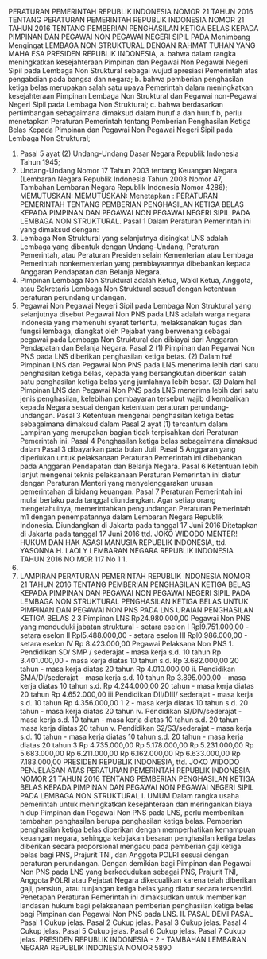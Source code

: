  PERATURAN PEMERINTAH REPUBLIK INDONESIA NOMOR 21 TAHUN 2016 TENTANG PERATURAN PEMERINTAH REPUBLIK INDONESIA NOMOR 21 TAHUN 2016 TENTANG PEMBERIAN PENGHASILAN KETIGA BELAS KEPADA PIMPINAN DAN PEGAWAI NON PEGAWAI NEGERI SIPIL PADA Menimbang Mengingat LEMBAGA NON STRUKTURAL
DENGAN RAHMAT TUHAN YANG MAHA ESA PRESIDEN REPUBLIK INDONESIA, a. bahwa dalam rangka meningkatkan kesejahteraan Pimpinan dan Pegawai Non Pegawai Negeri Sipil pada Lembaga Non Struktural sebagai wujud apresiasi Pemerintah atas pengabdian pada bangsa dan negara;
b. bahwa pemberian penghasilan ketiga belas merupakan salah satu upaya Pemerintah dalam meningkatkan kesejahteraan Pimpinan Lembaga Non Struktural dan Pegawai non-Pegawai Negeri Sipil pada Lembaga Non Struktural;
c. bahwa berdasarkan pertimbangan sebagaimana dimaksud dalam huruf a dan huruf b, perlu menetapkan Peraturan Pemerintah tentang Pemberian Penghasilan Ketiga Belas Kepada Pimpinan dan Pegawai Non Pegawai Negeri Sipil pada Lembaga Non Struktural;
1. Pasal 5 ayat (2) Undang-Undang Dasar Negara Republik Indonesia Tahun 1945;
2. Undang-Undang Nomor 17 Tahun 2003 tentang Keuangan Negara (Lembaran Negara Republik Indonesia Tahun 2003 Nomor 47, Tambahan Lembaran Negara Republik Indonesia Nomor 4286);
MEMUTUSKAN:
MEMUTUSKAN:
 Menetapkan : PERATURAN PEMERINTAH TENTANG PEMBERIAN PENGHASILAN KETIGA BELAS KEPADA PIMPINAN DAN PEGAWAI NON PEGAWAI NEGERI SIPIL PADA LEMBAGA NON STRUKTURAL.
Pasal 1
Dalam Peraturan Pemerintah ini yang dimaksud dengan:
1. Lembaga Non Struktural yang selanjutnya disingkat LNS adalah Lembaga yang dibentuk dengan Undang-Undang, Peraturan Pemerintah, atau Peraturan Presiden selain Kementerian atau Lembaga Pemerintah nonkementerian yang pembiayaannya dibebankan kepada Anggaran Pendapatan dan Belanja Negara.
2. Pimpinan Lembaga Non Struktural adalah Ketua, Wakil Ketua, Anggota, atau Sekretaris Lembaga Non Struktural sesua1 dengan ketentuan peraturan perundang­ undangan.
3. Pegawai Non Pegawai Negeri Sipil pada Lembaga Non Struktural yang selanjutnya disebut Pegawai Non PNS pada LNS adalah warga negara Indonesia yang memenuhi syarat tertentu, melaksanakan tugas dan fungsi lembaga, diangkat oleh Pejabat yang berwenang sebagai pegawai pada Lembaga Non Struktural dan dibiayai dari Anggaran Pendapatan dan Belanja Negara.
Pasal 2
(1) Pimpinan dan Pegawai Non PNS pada LNS diberikan penghasilan ketiga betas.
(2) Dalam ha! Pimpinan LNS dan Pegawai Non PNS pada LNS menerima lebih dari satu penghasilan ketiga belas, kepada yang bersangkutan diberikan salah satu penghasilan ketiga belas yang jumlahnya lebih besar.
(3) Dalam hal Pimpinan LNS dan Pegawai Non PNS pada LNS menerima lebih dari satu jenis penghasilan, kelebihan pembayaran tersebut wajib dikembalikan kepada Negara sesuai dengan ketentuan peraturan perundang-undangan.
Pasal 3
Ketentuan mengenai penghasilan ketiga betas sebagaimana dimaksud dalam Pasal 2 ayat (1) tercantum dalam Lampiran yang merupakan bagian tidak terpisahkan dari Peraturan Pemerintah ini.
Pasal 4
Penghasilan ketiga belas sebagaimana dimaksud dalam Pasal 3 dibayarkan pada bulan Juli.
Pasal 5
Anggaran yang diperlukan untuk pelaksanaan Peraturan Pemerintah ini dibebankan pada Anggaran Pendapatan dan Belanja Negara.
Pasal 6
Ketentuan lebih lanjut mengenai teknis pelaksanaan Peraturan Pemerintah ini diatur dengan Peraturan Menteri yang menyelenggarakan urusan pemerintahan di bidang keuangan.
Pasal 7
Peraturan Pemerintah ini mulai berlaku pada tanggal diundangkan.
Agar setiap orang mengetahuinya, memerintahkan pengundangan Peraturan Pemerintah m1 dengan penempatannya dalam Lembaran Negara Republik Indonesia. Diundangkan di Jakarta pada tanggal 17 Juni 2016 Ditetapkan di Jakarta pada tanggal 17 Juni 2016 ttd. JOKO WIDODO MENTER! HUKUM DAN HAK ASASI MANUSIA REPUBLIK INDONESIA, ttd. YASONNA H. LAOLY LEMBARAN NEGARA REPUBLIK INDONESIA TAHUN 2016 NO MOR 117 No 1 1.
2.
3. LAMPIRAN PERATURAN PEMERINTAH REPUBLIK INDONESIA NOMOR 21 TAHUN 2016 TENTANG PEMBERIAN PENGHASILAN KETIGA BELAS KEPADA PIMPINAN DAN PEGAWAI NON PEGAWAI NEGERI SIPIL PADA LEMBAGA NON STRUKTURAL PENGHASILAN KETIGA BELAS UNTUK PIMPINAN DAN PEGAWAI NON PNS PADA LNS URAIAN PENGHASILAN KETIGA BELAS 2 3 Pimpinan LNS Rp24.980.000,00 Pegawai Non PNS yang menduduki jabatan struktural - setara eselon I Rpl9.751.000,00 - setara eselon II Rpl5.488.000,00 - setara eselon III Rpl0.986.000,00 - setara eselon IV Rp 8.423.000,00 Pegawai Pelaksana Non PNS 1. Pendidikan SD/ SMP / sederajat - masa kerja s.d. 10 tahun Rp 3.401.000,00 - masa kerja diatas 10 tahun s.d. Rp 3.682.000,00 20 tahun - masa kerja diatas 20 tahun Rp 4.010.000,00 ii. Pendidikan SMA/DI/sederajat - masa kerja s.d. 10 tahun Rp 3.895.000,00 - masa kerja diatas 10 tahun s.d. Rp 4.244.000,00 20 tahun - masa kerja diatas 20 tahun Rp 4.652.000,00 iii.Pendidikan DII/DIII/ sederajat - masa kerja s.d. 10 tahun Rp 4.356.000,00 1 2 - masa kerja diatas 10 tahun s.d. 20 tahun - masa kerja diatas 20 tahun iv. Pendidikan Sl/DIV/sederajat - masa kerja s.d. 10 tahun - masa kerja diatas 10 tahun s.d. 20 tahun - masa kerja diatas 20 tahun v. Pendidikan S2/S3/sederajat - masa kerja s.d. 10 tahun - masa kerja diatas 10 tahun s.d. 20 tahun - masa kerja diatas 20 tahun 3 Rp 4.735.000,00 Rp 5.178.000,00 Rp 5.231.000,00 Rp 5.683.000,00 Rp 6.211.000,00 Rp 6.162.000,00 Rp 6.633.000,00 Rp 7.183.000,00 PRESIDEN REPUBLIK INDONESIA, ttd. JOKO WIDODO PENJELASAN ATAS PERATURAN PEMERINTAH REPUBLIK INDONESIA NOMOR 21 TAHUN 2016 TENTANG PEMBERIAN PENGHASILAN KETIGA BELAS KEPADA PIMPINAN DAN PEGAWAI NON PEGAWAI NEGERI SIPIL PADA LEMBAGA NON STRUKTURAL I. UMUM Dalam rangka usaha pemerintah untuk meningkatkan kesejahteraan dan meringankan biaya hidup Pimpinan dan Pegawai Non PNS pada LNS, perlu memberikan tambahan penghasilan berupa penghasilan ketiga belas. Pemberian penghasilan ketiga belas diberikan dengan memperhatikan kemampuan keuangan negara, sehingga kebijakan besaran penghasilan ketiga belas diberikan secara proporsional mengacu pada pemberian gaji ketiga belas bagi PNS, Prajurit TNI, dan Anggota POLRI sesuai dengan peraturan perundangan. Dengan demikian bagi Pimpinan dan Pegawai Non PNS pada LNS yang berkedudukan sebagai PNS, Prajurit TNI, Anggota POLRI atau Pejabat Negara dikecualikan karena telah diberikan gaji, pensiun, atau tunjangan ketiga belas yang diatur secara tersendiri. Penetapan Peraturan Pemerintah ini dimaksudkan untuk memberikan landasan hukum bagi pelaksanaan pemberian penghasilan ketiga belas bagi Pimpinan dan Pegawai Non PNS pada LNS. II. PASAL DEMI PASAL
Pasal 1
Cukup jelas.
Pasal 2
Cukup jelas.
Pasal 3
Cukup jelas.
Pasal 4
Cukup jelas.
Pasal 5
Cukup jelas.
Pasal 6
Cukup jelas.
Pasal 7
Cukup jelas. PRESIDEN REPUBLIK INDONESIA - 2 - TAMBAHAN LEMBARAN NEGARA REPUBLIK INDONESIA NOMOR 5890